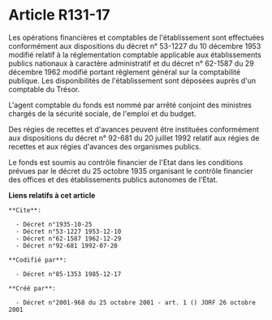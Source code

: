 # Article R131-17

Les opérations financières et comptables de l'établissement sont effectuées conformément aux dispositions du décret n°
53-1227 du 10 décembre 1953 modifié relatif à la réglementation comptable applicable aux établissements publics nationaux à
caractère administratif et du décret n° 62-1587 du 29 décembre 1962 modifié portant règlement général sur la comptabilité
publique. Les disponibilités de l'établissement sont déposées auprès d'un comptable du Trésor.

L'agent comptable du fonds est nommé par arrêté conjoint des ministres chargés de la sécurité sociale, de l'emploi et du
budget.

Des régies de recettes et d'avances peuvent être instituées conformément aux dispositions du décret n° 92-681 du 20 juillet
1992 relatif aux régies de recettes et aux régies d'avances des organismes publics.

Le fonds est soumis au contrôle financier de l'Etat dans les conditions prévues par le décret du 25 octobre 1935 organisant
le contrôle financier des offices et des établissements publics autonomes de l'Etat.

**Liens relatifs à cet article**

	**Cite**:

	  - Décret n°1935-10-25
	  - Décret n°53-1227 1953-12-10
	  - Décret n°62-1587 1962-12-29
	  - Décret n°92-681 1992-07-20

	**Codifié par**:

	  - Décret n°85-1353 1985-12-17

	**Créé par**:

	  - Décret n°2001-968 du 25 octobre 2001 - art. 1 () JORF 26 octobre 2001
